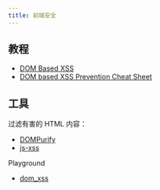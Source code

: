 ```yaml
---
title: 前端安全
---
```


## 教程
* [DOM Based XSS](https://owasp.org/www-community/attacks/DOM_Based_XSS)
* [DOM based XSS Prevention Cheat Sheet](https://cheatsheetseries.owasp.org/cheatsheets/DOM_based_XSS_Prevention_Cheat_Sheet.html)

## 工具
过滤有害的 HTML 内容：
* [DOMPurify](https://github.com/cure53/DOMPurify)
* [js-xss](https://github.com/leizongmin/js-xss)

Playground
* [dom_xss](https://semgrep.dev/playground/s/we30)

